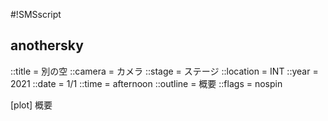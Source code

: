 #!SMSscript

## anothersky

::title = 別の空
::camera = カメラ
::stage = ステージ
::location = INT
::year = 2021
::date = 1/1
::time = afternoon
::outline = 概要
::flags = nospin

[plot]
概要


